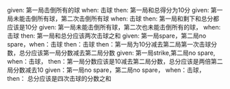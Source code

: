 
given: 第一局击倒所有的球 when: 击球 then: 第一局和总得分为10分
given: 第一局未能击倒所有球，第二次击倒所有球 when: 击球 then: 第一局和剩下和总分都应该是10分
given: 第一局未能击倒所有球，第二次也未能击倒所有的球， when: 击球 then: 第一局和总分应该两次击球之和
given: 第一局spare，第二局no spare，when：击球 then：击球 then：第一局为10分减去第二局第一次击球分数，总分应该第一局分数减去第二局分数
given: 第一局strike,第二局no spare, when：击球， then：第一局分数应该是10减去第二局分数，总分应该是两倍第二局分数减去10
given：第一局no spare，第二局no spare， when：击球， then： 总分应该是四次击球的分数之和